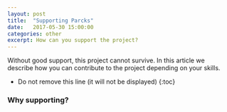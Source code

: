 ```yaml
---
layout: post
title:  "Supporting Parcks"
date:   2017-05-30 15:00:00
categories: other
excerpt: How can you support the project?
---
```

Without good support, this project cannot survive. In this article we describe how you can contribute to the project depending on your skills.

* Do not remove this line (it will not be displayed)
{:toc}

### Why supporting?
